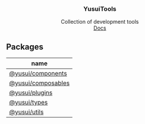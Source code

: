<div align="center">
<h3>YusuiTools</h3>
<span>Collection of development tools</span> 
<br>
<a  href="https://soullyoko.github.io/yusui-tools/">Docs</a>
</div>

## Packages

| name                                                                                         |
| -------------------------------------------------------------------------------------------- |
| [@yusui/components](https://soullyoko.github.io/yusui-tools/components/index.html)           |
| [@yusui/composables](https://soullyoko.github.io/yusui-tools/composables/index.html)         |
| [@yusui/plugins](https://soullyoko.github.io/yusui-tools/plugins/index.html)                 |
| [@yusui/types](https://soullyoko.github.io/yusui-tools/types/index.html)                     |
| [@yusui/utils](https://soullyoko.github.io/yusui-tools/utils/index.html)                     |
